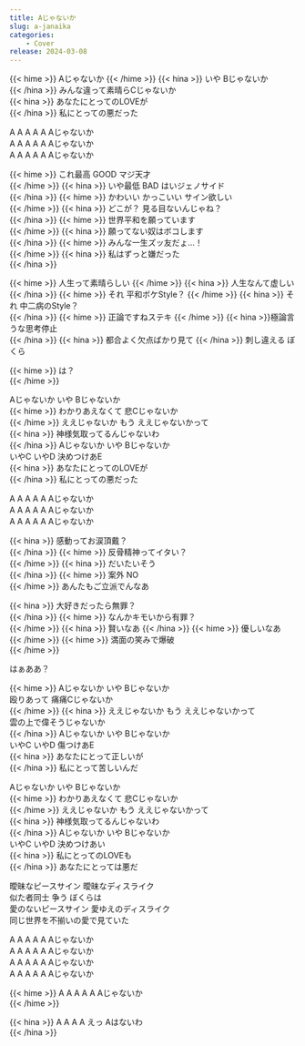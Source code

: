 ```yaml
---
title: Aじゃないか
slug: a-janaika
categories:
    - Cover
release: 2024-03-08
---
```


{{< hime >}}
Aじゃないか 
{{< /hime >}}
{{< hina >}}
いや Bじゃないか  
{{< /hina >}}
みんな違って素晴らCじゃないか  
{{< hina >}}
あなたにとってのLOVEが  
{{< /hina >}}
私にとっての悪だった  

A A A A A Aじゃないか  
A A A A A Aじゃないか  
A A A A A Aじゃないか  

{{< hime >}}
これ最高 GOOD マジ天才  
{{< /hime >}}
{{< hina >}}
いや最低 BAD はいジェノサイド  
{{< /hina >}}
{{< hime >}}
かわいい かっこいい サイン欲しい  
{{< /hime >}}
{{< hina >}}
どこが？ 見る目ないんじゃね？  
{{< /hina >}}
{{< hime >}}
世界平和を願っています  
{{< /hime >}}
{{< hina >}}
願ってない奴はボコします  
{{< /hina >}}
{{< hime >}}
みんな一生ズッ友だょ…！  
{{< /hime >}}
{{< hina >}}
私はずっと嫌だった  
{{< /hina >}}

{{< hime >}}
人生って素晴らしい 
{{< /hime >}}
{{< hina >}}
人生なんて虚しい  
{{< /hina >}}
{{< hime >}}
それ 平和ボケStyle？ 
{{< /hime >}}
{{< hina >}}
それ 中二病のStyle？  
{{< /hina >}}
{{< hime >}}
正論ですねステキ 
{{< /hime >}}
{{< hina >}}極論言うな思考停止  
{{< /hina >}}
{{< hina >}}
都合よく欠点ばかり見て 
{{< /hina >}}
刺し違える ぼくら  

{{< hime >}}
は？  
{{< /hime >}}

Aじゃないか いや Bじゃないか  
{{< hime >}}
わかりあえなくて 悲Cじゃないか  
{{< /hime >}}
ええじゃないか もう ええじゃないかって  
{{< hina >}}
神様気取ってるんじゃないわ  
{{< /hina >}}
Aじゃないか いや Bじゃないか  
いやC いやD 決めつけあE  
{{< hina >}}
あなたにとってのLOVEが  
{{< /hina >}}
私にとっての悪だった  

A A A A A Aじゃないか  
A A A A A Aじゃないか  
A A A A A Aじゃないか  

{{< hina >}}
感動ってお涙頂戴？  
{{< /hina >}}
{{< hime >}}
反骨精神ってイタい？  
{{< /hime >}}
{{< hina >}}
だいたいそう  
{{< /hina >}}
{{< hime >}}
案外 NO  
{{< /hime >}}
あんたもご立派でんなあ  

{{< hina >}}
大好きだったら無罪？  
{{< /hina >}}
{{< hime >}}
なんかキモいから有罪？  
{{< /hime >}}
{{< hina >}}
賢いなあ 
{{< /hina >}}
{{< hime >}}
優しいなあ  
{{< /hime >}}
{{< hime >}}
満面の笑みで爆破  
{{< /hime >}}

はぁああ？  

{{< hime >}}
Aじゃないか いや Bじゃないか  
殴りあって 痛痛Cじゃないか  
{{< /hime >}}
{{< hina >}}
ええじゃないか もう ええじゃないかって  
雲の上で偉そうじゃないか  
{{< /hina >}}
Aじゃないか いや Bじゃないか  
いやC いやD 傷つけあE  
{{< hina >}}
あなたにとって正しいが  
{{< /hina >}}
私にとって苦しいんだ  

Aじゃないか いや Bじゃないか  
{{< hime >}}
わかりあえなくて 悲Cじゃないか  
{{< /hime >}}
ええじゃないか もう ええじゃないかって  
{{< hina >}}
神様気取ってるんじゃないわ  
{{< /hina >}}
Aじゃないか いや Bじゃないか  
いやC いやD 決めつけあい  
{{< hina >}}
私にとってのLOVEも  
{{< /hina >}}
あなたにとっては悪だ  

曖昧なピースサイン 曖昧なディスライク  
似た者同士 争う ぼくらは  
愛のないピースサイン 愛ゆえのディスライク  
同じ世界を不揃いの愛で見ていた  

A A A A A Aじゃないか  
A A A A A Aじゃないか  
A A A A A Aじゃないか  
A A A A A Aじゃないか  

{{< hime >}}
A A A A A Aじゃないか  
{{< /hime >}}

{{< hina >}}
A A A A えっ Aはないわ  
{{< /hina >}}